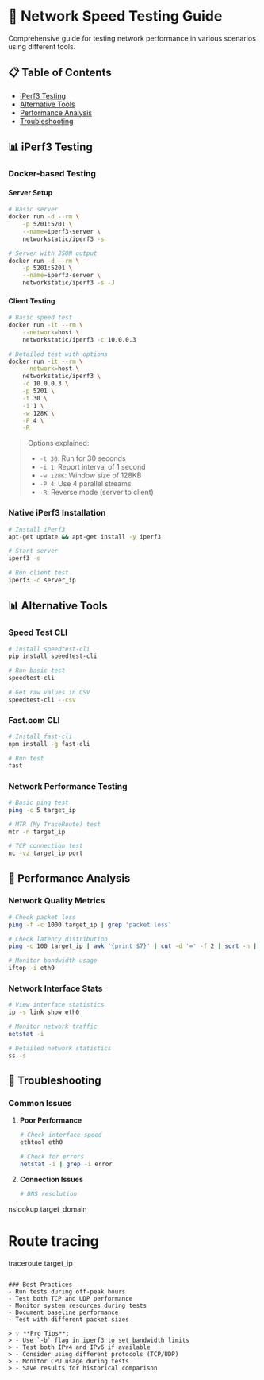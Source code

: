 # 📶 Network Speed Testing Guide

Comprehensive guide for testing network performance in various scenarios using different tools.

## 📋 Table of Contents
- [iPerf3 Testing](#iperf3-testing)
- [Alternative Tools](#alternative-tools)
- [Performance Analysis](#performance-analysis)
- [Troubleshooting](#troubleshooting)

## 📊 iPerf3 Testing

### Docker-based Testing

#### Server Setup
```bash
# Basic server
docker run -d --rm \
    -p 5201:5201 \
    --name=iperf3-server \
    networkstatic/iperf3 -s

# Server with JSON output
docker run -d --rm \
    -p 5201:5201 \
    --name=iperf3-server \
    networkstatic/iperf3 -s -J
```

#### Client Testing
```bash
# Basic speed test
docker run -it --rm \
    --network=host \
    networkstatic/iperf3 -c 10.0.0.3

# Detailed test with options
docker run -it --rm \
    --network=host \
    networkstatic/iperf3 \
    -c 10.0.0.3 \
    -p 5201 \
    -t 30 \
    -i 1 \
    -w 128K \
    -P 4 \
    -R
```
> Options explained:
> - `-t 30`: Run for 30 seconds
> - `-i 1`: Report interval of 1 second
> - `-w 128K`: Window size of 128KB
> - `-P 4`: Use 4 parallel streams
> - `-R`: Reverse mode (server to client)

### Native iPerf3 Installation

```bash
# Install iPerf3
apt-get update && apt-get install -y iperf3

# Start server
iperf3 -s

# Run client test
iperf3 -c server_ip
```

## 📊 Alternative Tools

### Speed Test CLI
```bash
# Install speedtest-cli
pip install speedtest-cli

# Run basic test
speedtest-cli

# Get raw values in CSV
speedtest-cli --csv
```

### Fast.com CLI
```bash
# Install fast-cli
npm install -g fast-cli

# Run test
fast
```

### Network Performance Testing
```bash
# Basic ping test
ping -c 5 target_ip

# MTR (My TraceRoute) test
mtr -n target_ip

# TCP connection test
nc -vz target_ip port
```

## 📏 Performance Analysis

### Network Quality Metrics
```bash
# Check packet loss
ping -f -c 1000 target_ip | grep 'packet loss'

# Check latency distribution
ping -c 100 target_ip | awk '{print $7}' | cut -d '=' -f 2 | sort -n | awk '{a[i++]=$1;} END{print "Min="a[0]", Avg="a[int(i/2)]", Max="a[i-1]}'}

# Monitor bandwidth usage
iftop -i eth0
```

### Network Interface Stats
```bash
# View interface statistics
ip -s link show eth0

# Monitor network traffic
netstat -i

# Detailed network statistics
ss -s
```

## 🔧 Troubleshooting

### Common Issues
1. **Poor Performance**
   ```bash
   # Check interface speed
   ethtool eth0
   
   # Check for errors
   netstat -i | grep -i error
   ```

2. **Connection Issues**
   ```bash
   # DNS resolution
nslookup target_domain

   # Route tracing
traceroute target_ip
   ```

### Best Practices
- Run tests during off-peak hours
- Test both TCP and UDP performance
- Monitor system resources during tests
- Document baseline performance
- Test with different packet sizes

> 💡 **Pro Tips**:
> - Use `-b` flag in iperf3 to set bandwidth limits
> - Test both IPv4 and IPv6 if available
> - Consider using different protocols (TCP/UDP)
> - Monitor CPU usage during tests
> - Save results for historical comparison

